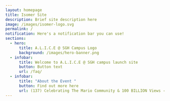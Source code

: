```yaml
---
layout: homepage
title: Isomer Site
description: Brief site description here
image: /images/isomer-logo.svg
permalink: /
notification: Here's a notification bar you can use!
sections:
  - hero:
      title: A.L.I.C.E @ SGH Campus Logo
      background: /images/hero-banner.png
  - infobar:
      title: Welcome to A.L.I.C.E @ SGH campus launch site
      button: Button text
      url: /faq/
  - infobar:
      title: "About the Event "
      button: Find out more here
      url: (137) Celebrating The Mario Community & 100 BILLION Views - YouTube
---
```

